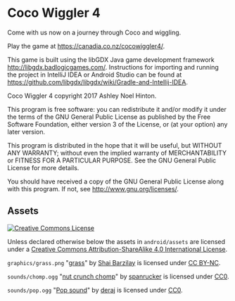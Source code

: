 # Coco Wiggler 4

Come with us now on a journey through Coco and wiggling.

Play the game at <https://canadia.co.nz/cocowiggler4/>.

This game is built using the libGDX Java game development
framework <http://libgdx.badlogicgames.com/>. Instructions for
importing and running the project in IntelliJ IDEA or Android Studio
can be found
at <https://github.com/libgdx/libgdx/wiki/Gradle-and-Intellij-IDEA>.

Coco Wiggler 4 copyright 2017 Ashley Noel Hinton.

This program is free software: you can redistribute it and/or modify
it under the terms of the GNU General Public License as published by
the Free Software Foundation, either version 3 of the License, or (at
your option) any later version.
          
This program is distributed in the hope that it will be useful, but
WITHOUT ANY WARRANTY; without even the implied warranty of
MERCHANTABILITY or FITNESS FOR A PARTICULAR PURPOSE.  See the GNU
General Public License for more details.
          
You should have received a copy of the GNU General Public License
along with this program.  If not, see <http://www.gnu.org/licenses/>.

## Assets

<a rel="license" href="http://creativecommons.org/licenses/by-sa/4.0/">
<img alt="Creative Commons License" style="border-width:0" src="https://i.creativecommons.org/l/by-sa/4.0/88x31.png" />
</a>

Unless declared otherwise below the assets in `android/assets` are licensed under a 
<a rel="license" href="http://creativecommons.org/licenses/by-sa/4.0/">Creative Commons 
Attribution-ShareAlike 4.0 International License</a>.

`graphics/grass.png` 
"[grass](https://www.flickr.com/photos/shyb/72039410/in/photolist-7ndNN-23ve4H-eT8X7S-7zBL2-4XmZwT-5m5wXd-rse9A-51eajc-4kXut-9PtF4q-NhDLu-a24W4b-7zBHZ-bwPKam-5Aoces-2gSVa-aSMdHH-5u72ie-axj9Ez-qDmPtw-pgjFnQ-cA9JJ-8TnDTg-7ePDRi-dWiHur-4xUbdm-oAz15Q-b4dTkD-71x7FG-qkFFfQ-4JTp9D-aBjBgi-a9FUZc-apLP4g-objWs3-2YEFCP-99QAmE-psSL2X-h1abnb-9ZAWQM-5o1ux1-RQWfEt-7r8N89-4SzKHo-7zBUf-NrnbW-2YKaM1-7zBS3-4P8vWq-nxrctF)" 
by [Shai Barzilay](https://www.flickr.com/photos/shyb/) is licensed under 
[CC BY-NC](https://creativecommons.org/licenses/by-nc/2.0/).

`sounds/chomp.ogg` 
"[nut crunch chomp](https://www.freesound.org/people/spanrucker/sounds/272239/)"
by [spanrucker](https://www.freesound.org/people/spanrucker/) is licensed under 
[CC0](http://creativecommons.org/publicdomain/zero/1.0/).

`sounds/pop.ogg`
"[Pop sound](https://www.freesound.org/people/deraj/sounds/202230/)"
by [deraj](https://www.freesound.org/people/deraj/) is licensed under
[CC0](http://creativecommons.org/publicdomain/zero/1.0/).
